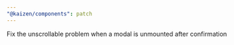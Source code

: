 ```yaml
---
"@kaizen/components": patch
---
```


Fix the unscrollable problem when a modal is unmounted after confirmation
